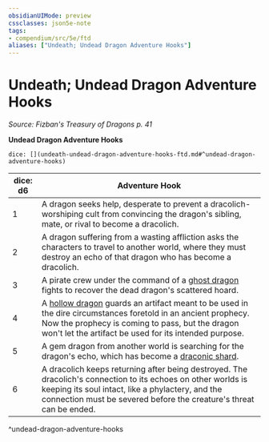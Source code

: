 ```yaml
---
obsidianUIMode: preview
cssclasses: json5e-note
tags:
- compendium/src/5e/ftd
aliases: ["Undeath; Undead Dragon Adventure Hooks"]
---
```

# Undeath; Undead Dragon Adventure Hooks
*Source: Fizban's Treasury of Dragons p. 41* 

**Undead Dragon Adventure Hooks**

`dice: [](undeath-undead-dragon-adventure-hooks-ftd.md#^undead-dragon-adventure-hooks)`

| dice: d6 | Adventure Hook |
|----------|----------------|
| 1 | A dragon seeks help, desperate to prevent a dracolich-worshiping cult from convincing the dragon's sibling, mate, or rival to become a dracolich. |
| 2 | A dragon suffering from a wasting affliction asks the characters to travel to another world, where they must destroy an echo of that dragon who has become a dracolich. |
| 3 | A pirate crew under the command of a [ghost dragon](compendium/bestiary/undead/ghost-dragon-ftd.md) fights to recover the dead dragon's scattered hoard. |
| 4 | A [hollow dragon](compendium/bestiary/undead/hollow-dragon-ftd.md) guards an artifact meant to be used in the dire circumstances foretold in an ancient prophecy. Now the prophecy is coming to pass, but the dragon won't let the artifact be used for its intended purpose. |
| 5 | A gem dragon from another world is searching for the dragon's echo, which has become a [draconic shard](compendium/bestiary/undead/draconic-shard-ftd.md). |
| 6 | A dracolich keeps returning after being destroyed. The dracolich's connection to its echoes on other worlds is keeping its soul intact, like a phylactery, and the connection must be severed before the creature's threat can be ended. |
^undead-dragon-adventure-hooks